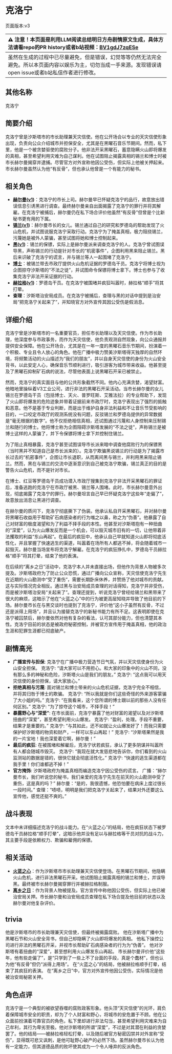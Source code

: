 # 克洛宁
页面版本:v3
 

| :warning: 注意！本页面是利用LLM阅读总结明日方舟剧情原文生成，具体方法请看repo的PR history或者b站视频：[BV1gdJ7zqESe](https://www.bilibili.com/video/BV1gdJ7zqESe/)         |
|:----------------------------|
| 虽然在生成的过程中已尽量避免，但是错误，幻觉等等仍然无法完全避免。所以本页面内容以娱乐为主，切勿当成一手来源。发现错误请open issue或者b站私信作者进行修改。|



## 其他名称
克洛宁
## 简要介绍
克洛宁曾是汐斯塔市的市长助理兼天灾信使。他在公开场合以专业的天灾信使形象出现，负责向公众介绍城市并担保安全，尤其是在黑曜石音乐节期间。然而，私下里，他是一个被贪婪驱使的腐败分子。他非法开采黑曜石，蓄意隐瞒火山即将爆发的真相，甚至希望利用灾难为自己谋利。他在试图阻止揭露真相的锡兰和博士时被市长赫尔曼揭穿并逮捕。尽管官方对外宣称他因公受伤，但实际上他被关押起来。市长赫尔曼虽然认为他“有反骨”，但也承认他曾是一个有能力的秘书。
## 相关角色
-   **[赫尔曼](extended_char_he_er_man.md)([v1](../chars/extended_char_he_er_man.md))**：克洛宁的市长上司。赫尔曼早已怀疑克洛宁的品行，故意放出错误信息引诱黑进行调查。最终赫尔曼亲自出面揭露了克洛宁的罪行并将其解雇。在克洛宁被捕后，赫尔曼仍在私下场合评价他虽然“有反骨”但曾是个比新秘书更有用的下属。
-   **[锡兰](char_348_ceylon.md)([v1](../chars/char_348_ceylon.md))**：赫尔曼市长的女儿。锡兰通过自己的研究和罗德岛的帮助发现了火山危机，并试图说服克洛宁采取行动。克洛宁为了掩盖真相，极力阻挠锡兰，污蔑她是被外人蒙骗，甚至试图将她和博士控制起来。
-   **[黑](char_340_shwaz.md)([v1](../chars/char_340_shwaz.md))**：锡兰的保镖，实际上是赫尔曼派来调查克洛宁的人。克洛宁曾试图误导黑，声称锡兰的行动是针对市长的“机密事件”，企图利用黑来阻止锡兰。黑后来识破了克洛宁的谎言，并与锡兰等人一起围堵了克洛宁。
-   **[博士](extended_char_bo_shi.md)**：被锡兰带去市政厅提供火山危机证据的罗德岛干员。克洛宁将博士视为企图掠夺汐斯塔的“不法之徒”，并试图命令保镖将博士拿下。博士也参与了收集克洛宁非法开采证据的行动。
-   **[赫拉格](char_188_helage.md)([v1](../chars/char_188_helage.md))**：罗德岛干员。在克洛宁被围堵并疯狂叫嚣时，赫拉格“顺手”将其打晕。
-   **查理**：汐斯塔治安局成员。在克洛宁被捕后，查理与黑的对话中提到是治安局“把克洛宁关起来了”，并知晓官方对外宣传其因公受伤是假消息。
## 详细介绍
克洛宁曾是汐斯塔市的一名重要官员，担任市长助理以及天灾信使。作为市长助理，他深度参与市政事务，而作为天灾信使，他负责观测自然现象，向公众通报并提供安全保障。他在公开场合，尤其是在一年一度的黑曜石音乐节期间，扮演着一个积极、专业且令人放心的角色。他在广播中极力赞美汐斯塔得天独厚的自然环境，将频繁活动的火山描述为“我们的朋友”，并以自身天灾信使的身份为火山安全背书，以此安定人心，确保音乐节顺利进行，吸引游客为城市带来收益。他甚至提及了黑曜石抑制矿石病的说法，尽管他表面上说黑曜石开采已被禁止。

然而，克洛宁的真实面目与他的公共形象截然不同。他内心充满贪婪，渴望财富。他暗地里操纵着V3工业公司，进行非法的黑曜石开采活动。当市长赫尔曼的女儿锡兰在罗德岛干员（包括博士、天火、普罗旺斯、艾雅法拉）的专业帮助下，发现了火山即将爆发的危险迹象并带着证据前来市政厅时，克洛宁表现出了强烈的抵触和恶意。他不是基于专业判断，而是出于维护自身非法利益和不让音乐节受影响的目的，一口咬定市政厅的观测系统没有问题，反驳锡兰和罗德岛提供的异常数据是“毫无根据的数字”。他不仅拒绝相信真相，还试图通过污蔑和人身控制来压制锡兰和随行的博士。他将博士称为企图阻碍汐斯塔发展的“不法之徒”，声称锡兰是被博士这样的人蒙骗了，并下令保镖将博士拿下并控制住锡兰。

为了阻止真相暴露，克洛宁甚至试图误导市长派来暗中调查他腐败行为的保镖黑（当时黑并不知道自己是市长派来的）。克洛宁欺骗黑说锡兰的行动是为了揭露市长过去的“机密事件”，企图让市长退职，从而离间黑与锡兰，并利用黑来阻止锡兰。然而，黑在与锡兰的交流中逐渐意识到自己被克洛宁欺骗，锡兰真正的目的是警告火山危机，而不是针对市长。

在博士、红豆等罗德岛干员成功潜入市政厅搜集到克洛宁非法开采黑曜石的罪证后，准备逃跑的克洛宁在市政厅被黑、锡兰等人围堵。此时，市长赫尔曼意外出现，彻底揭露了克洛宁的罪行。赫尔曼坦言自己早已怀疑克洛宁这些年“走偏了”，故意放出消息让黑进行调查。

在赫尔曼的质问下，克洛宁彻底撕下了伪装。他承认私自开采黑曜石，并对赫尔曼将黑曜石收益用于帮助矿石病感染者的行为嗤之以鼻，称之为“伪善”。他暴露了自己对财富的极度渴望和为了利益不择手段的本性。他甚至对汐斯塔抱有一种扭曲的“深爱”，认为火山爆发反而是一个机会，可以毁灭城市旧有的一切，让他带着非法攫取的利益“东山再起”。在最后的疯狂中，他承认自己早就知道火山即将彻底活性化，并且掌握了快速逃生的渠道，叫嚣着在场所有人都逃不掉，将会随着城市一起毁灭。赫尔曼当场宣布将克洛宁解雇。在克洛宁的疯狂挣扎中，罗德岛干员赫拉格“顺手”将其打晕，结束了他的表演。

在后续的“离乡之日”活动中，克洛宁本人并未直接出场，但他作为背景人物被多次提及。汐斯塔政府为了防止公众恐慌，通过广播向公众宣称，天灾信使克洛宁先生在近期的火山勘测中“受了重伤”，需要长期卧床休养，并赞扬了他对城市的贡献。这与实际情况完全相反。通过黑与治安局成员查理的对话得知，克洛宁并非受伤，而是被汐斯塔治安局“关起来了”。查理还提到，听说克洛宁曾经给锡兰和黑带来了很大的麻烦，这暗示了他在“火蓝之心”中的行为被更高层知晓并导致了他目前的下场。赫尔曼市长在与黑交谈时也提到了克洛宁，评价他“这小子虽然有反骨，不过还是派得上用场”，并且认为接替克洛宁的新秘书能力有所不足。这表明即使在克洛宁被囚禁后，赫尔曼依然对他有复杂的看法，认可其部分能力，但也清楚其本性。克洛宁目前的状态是被政府秘密控制，并被官方宣传用于掩盖真相，他的政治生涯和犯罪生涯都已彻底破产。
## 剧情高光
-   **广播宣传与担保**: 克洛宁在广播中极力营造节日气氛，并以天灾信使身份为火山安全担保。
    克洛宁: “请大家可以不用担心。和大家的印象中的火山不同，没有那么多的神秘和危险，汐斯塔火山是我们的朋友。”
    克洛宁: “这点我可以用天灾信使的身份担保，请大家放心。”
-   **拒绝真相与污蔑**: 面对锡兰和博士带来的火山危机证据，克洛宁完全不相信，并将其归咎于博士的欺骗。
    克洛宁: “所以我就是你们这些奇怪的外来游客蒙骗了大小姐的吗。”
    克洛宁: “在我看来，这个您所谓的博士跟以前的那些人没有任何区别。”
    克洛宁: “为了掠夺这个城市，不择手段！”
-   **暴露野心与“深爱”**: 在市长面前，克洛宁暴露了他对财富的渴望以及对汐斯塔扭曲的“深爱”，甚至希望利用火山爆发。
    克洛宁: “盈利，处理。手段不重要，结果才是重要的。”
    克洛宁: “与其如此，还不如就让火山爆发好了！而我只需要保护好汐斯塔的物资和财产，一样可以东山再起！”
    克洛宁: “汐斯塔果然是我的一片宝地！我也深爱着它啊，赫尔曼！”
-   **最后的疯狂**: 在被围堵和解雇后，克洛宁状若疯狂，承认了更多阴谋并叫嚣所有人都会随城市毁灭。
    克洛宁: “我现在就大发慈悲地告诉你，你们看到的火山监测站的数据是错的，很快它就会彻底活性化。”
    克洛宁: “快速的逃生渠道都在我手里！你们谁都逃不掉！”
-   **官方掩饰**: 汐斯塔政府为掩盖真相而编造克洛宁因公受伤的谎言。
    广播：“赫尔曼市长，我们听说您的秘书，我们亲爱的克洛宁先生在前天的火山勘测中受了重伤，这是真的吗？” 赫尔曼：“是的，我很遗憾，他恐怕要在病床上度过很长一段时间。”
    查理：“啧啧，明明是我们把克洛宁关起来了，结果对外还要这么宣传他，感觉还挺不爽的。”
## 战斗表现
文本中未详细描述克洛宁的战斗能力。在“火蓝之心”的结局，他在疯狂状态下被罗德岛干员赫拉格“顺手打晕”，这暗示他并没有足以与赫拉格等干员对抗的战斗力，其主要手段是依赖权力、欺骗和雇佣的保镖。
## 相关活动
-   **[火蓝之心](../stories/act3d0.md)**：作为汐斯塔市市长助理兼天灾信使登场。在黑曜石节期间，他隐瞒火山危机，进行非法黑曜石开采。他试图阻止揭露真相的锡兰和博士，并误导黑。最终被市长赫尔曼揭穿罪行并被赫拉格制服。
-   **[离乡之日](../stories/story_shwaz_set_1.md)**：作为背景人物被提及。官方宣传中称他因公受伤，但实际上他已被治安局关押。市长赫尔曼和治安局成员查理在私下场合提及他目前的状态以及赫尔曼对他复杂评价。
## trivia
他是汐斯塔市的市长助理兼天灾信使，但最终被揭露腐败。
他在汐斯塔广播中为黑曜石节和火山安全背书，但自己却隐瞒了火山即将爆发的真相。
他私下操控公司进行非法的黑曜石开采，并视市长帮助矿石病感染者的行为为“伪善”。
他对汐斯塔有着扭曲的“深爱”，甚至想利用火山爆发东山再起。
市长赫尔曼评价他“这些年，他有些走偏了”，是“只学到了一些上不了台面的手段，真是个蠢材”，但也认为他“有反骨”但仍“派得上用场”。
在“火蓝之心”的结局，他被赫拉格顺手打晕，结束了其疯狂的表演。
在“离乡之日”中，官方对外宣传他因公受伤，实际情况是他被治安局秘密关押。
## 角色点评
克洛宁是一个典型的被欲望吞噬的腐败政客形象。他头顶“天灾信使”的光环，肩负着保障城市安全的职责，却为了个人财富和野心，将城市的安危置于不顾。他在公众面前扮演着可靠官员的角色，私下里却进行非法勾当，甚至希望利用灾难来为自己牟利，其行为卑劣至极。他对汐斯塔的所谓“深爱”，不过是对其潜在利益的贪婪罢了。他的结局——被赫拉格轻松打晕，以及随后被官方秘密囚禁并对外宣称“受伤”，显得既可悲又讽刺，是他可耻野心破产的必然下场。虽然赫尔曼市长认为他有一定能力，但其道德品质的败坏使其成为一个令人唾弃的反派角色。